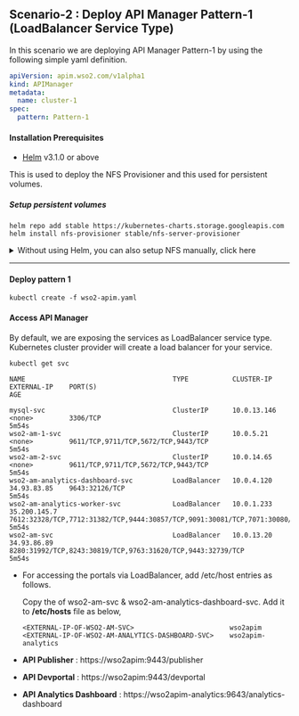 ## Scenario-2 : Deploy API Manager Pattern-1 (LoadBalancer Service Type)

In this scenario we are deploying API Manager Pattern-1 by using the following simple yaml definition.

```yaml
apiVersion: apim.wso2.com/v1alpha1
kind: APIManager
metadata:
  name: cluster-1
spec:
  pattern: Pattern-1
```

#### Installation Prerequisites

* [Helm](https://helm.sh/docs/intro/install/) v3.1.0 or above

This is used to deploy the NFS Provisioner and this used for persistent volumes.

##### Setup persistent volumes

```
helm repo add stable https://kubernetes-charts.storage.googleapis.com
helm install nfs-provisioner stable/nfs-server-provisioner
```

<details><summary> Without using Helm, you can also setup NFS manually, click here</summary>
<p>

**Prerequisites**
 * A pre-configured Network File System (NFS) to be used as the persistent volume for artifact sharing and persistence. In the NFS server instance, create a Linux system user account named wso2carbon with user id 802 and a system group named wso2 with group id 802. Add the wso2carbon user to the group wso2.

```
groupadd --system -g 802 wso2
useradd --system -g 802 -u 802 wso2carbon 
```
    
1.Setup a Network File System (NFS) to be used for persistent storage.

Create and export unique directories within the NFS server instance for each Kubernetes Persistent Volume resource defined in the <KUBERNETES_HOME>/artifacts/persistent-volumes/persistent-volume-for-external-nfs.yaml file.

2.Grant ownership to wso2carbon user and wso2 group, for each of the previously created directories. 

```
sudo chown -R wso2carbon:wso2 <directory_name>
```

3.Grant read-write-execute permissions to the wso2carbon user, for each of the previously created directories.

```
chmod -R 700 <directory_name>
```

4.Update the StorageClassName in the <KUBERNETES_HOME>/artifacts/persistent-volumes/storage-class.yaml file as you want.

Then, apply the following command to create a new Storage Class,

```
kubectl create -f <KUBERNETES_HOME>/artifacts/persistent-volumes/storage-class.yaml 
```

5.Update each Kubernetes Persistent Volume resource with the corresponding Namespace (NAME_SPACE), NFS server IP (NFS_SERVER_IP) and exported, NFS server directory path (NFS_LOCATION_PATH) in the <KUBERNETES_HOME>/artifacts/persistent-volumes/persistent-volume-for-external-nfs.yaml file.
      
Then, deploy the persistent volume resource as follows,

```
kubectl create -f <KUBERNETES_HOME>/artifacts/persistent-volumes/persistent-volume-for-external-nfs.yaml -n <USER-NAMESPACE>
```

6.Update PVC Configmap with the corresponding StorageClassName in the <KUBERNETES_HOME>/artifacts/operator-configs/pvc-config.yaml file.

<h3>Using Minikube Hostpath</h3>

Minikube runs a single-node Kubernetes cluster inside a Virtual Machine. Therefore the accessmode ReadWriteMany does not support it, and only ReadWriteOnce supports it. Therefore it is preferred to use other storage methods rather than mnikube hostpath. 

1. Log into Minikube Filesystem via the command,

```
    minikube ssh
```

2. Create unique directories within the Minikube filesystem for each Kubernetes Persistent Volume resource defined in the <KUBERNETES_HOME>/artifacts/persistent-volumes/pv-hostpath.yaml file.

3. Grant permission to mysql directory using the command,
```
    sudo chown 999:999 <mysq-direactory-path>
```
4. Then, deploy the persistent volumes as follows,
```
    kubectl create -f <KUBERNETES_HOME>/artifacts/persistent-volumes/pv-hostpath.yaml -n <USER-NAMESPACE>
```
That is all, Now run the flow in order from start.

</p>
</details>

-----

#### Deploy pattern 1

```
kubectl create -f wso2-apim.yaml
```

#### Access API Manager

By default, we are exposing the services as LoadBalancer service type. Kubernetes cluster provider will create a load balancer for your service.

```
kubectl get svc

NAME                                     TYPE           CLUSTER-IP    EXTERNAL-IP    PORT(S)                                                                                     AGE

mysql-svc                                ClusterIP      10.0.13.146   <none>         3306/TCP                                                                                    5m54s
wso2-am-1-svc                            ClusterIP      10.0.5.21     <none>         9611/TCP,9711/TCP,5672/TCP,9443/TCP                                                         5m54s
wso2-am-2-svc                            ClusterIP      10.0.14.65    <none>         9611/TCP,9711/TCP,5672/TCP,9443/TCP                                                         5m54s
wso2-am-analytics-dashboard-svc          LoadBalancer   10.0.4.120    34.93.83.85    9643:32126/TCP                                                                              5m54s
wso2-am-analytics-worker-svc             LoadBalancer   10.0.1.233    35.200.145.7   7612:32328/TCP,7712:31382/TCP,9444:30857/TCP,9091:30081/TCP,7071:30080/TCP,7444:32321/TCP   5m54s
wso2-am-svc                              LoadBalancer   10.0.13.20    34.93.86.89    8280:31992/TCP,8243:30819/TCP,9763:31620/TCP,9443:32739/TCP                                 5m54s            
```

- For accessing the portals via LoadBalancer, add /etc/host entries as follows.
 
   Copy the <EXTERNAL-IP> of wso2-am-svc & wso2-am-analytics-dashboard-svc.
   Add it to **/etc/hosts** file as below,
    
    ```
    <EXTERNAL-IP-OF-WSO2-AM-SVC>                        wso2apim
    <EXTERNAL-IP-OF-WSO2-AM-ANALYTICS-DASHBOARD-SVC>    wso2apim-analytics 
    ```

- **API Publisher**             : https://wso2apim:9443/publisher 
- **API Devportal**             : https://wso2apim:9443/devportal 
- **API Analytics Dashboard**   : https://wso2apim-analytics:9643/analytics-dashboard 


